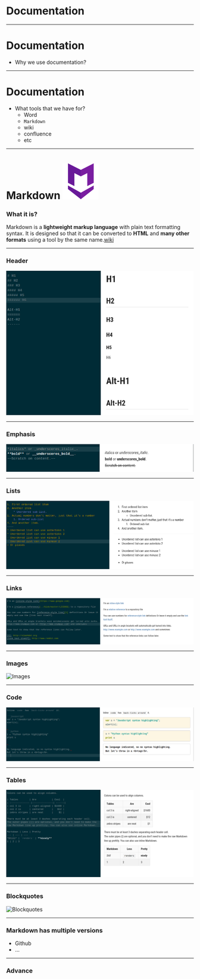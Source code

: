 # Documentation
---

# Documentation
* Why we use documentation?

---

# Documentation
* What tools that we have for?
  * Word
  * `Markdown`
  * wiki
  * confluence
  * etc
  
---

# Markdown ![logo](https://github.com/adam-p/markdown-here/raw/master/src/common/images/icon96.png)
### What it is?

Markdown is a **lightweight markup language** with plain text formatting syntax.
It is designed so that it can be converted to **HTML** and **many other formats** using a tool by the same name.[wiki](https://en.wikipedia.org/wiki/Markdown)

---

### Header
![header](https://github.com/majidgolshadi/documentation/blob/master/pic/header.png)

---

### Emphasis
![Emphasis](https://github.com/majidgolshadi/documentation/blob/master/pic/emphasis.png)

---

### Lists
![Lists](https://github.com/majidgolshadi/documentation/blob/master/pic/lists.png)

---


### Links
![Links](https://github.com/majidgolshadi/documentation/blob/master/pic/links.png)

---

### Images
![Images](https://github.com/majidgolshadi/documentation/blob/master/pic/images.png)

---

### Code
![Code](https://github.com/majidgolshadi/documentation/blob/master/pic/code.png)

---

### Tables
![Tables](https://github.com/majidgolshadi/documentation/blob/master/pic/table.png)

---

### Blockquotes
![Blockquotes](https://github.com/majidgolshadi/documentation/blob/master/pic/blockquotes.png)

---

### Markdown has multiple versions
 - Github
 - ...
 
---

### Advance



